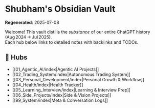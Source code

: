 # Shubham's Obsidian Vault

**Regenerated**: 2025-07-08

Welcome! This vault distills the *substance* of our entire ChatGPT history (Aug 2024 → Jul 2025).  
Each hub below links to detailed notes with backlinks and TODOs.

## 🚀 Hubs
- [[01_Agentic_AI/index|Agentic AI Projects]]
- [[02_Trading_System/index|Autonomous Trading System]]
- [[03_Personal_Development/index|Personal Growth & Workflow]]
- [[04_Health/index|Health Tracker]]
- [[05_Learning_Interview/index|Learning & Interview Prep]]
- [[06_Side_Projects/index|Side & Vision Projects]]
- [[99_System/index|Meta & Conversation Logs]]
